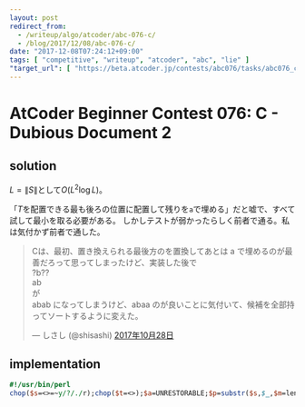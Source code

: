 ```yaml
---
layout: post
redirect_from:
  - /writeup/algo/atcoder/abc-076-c/
  - /blog/2017/12/08/abc-076-c/
date: "2017-12-08T07:24:12+09:00"
tags: [ "competitive", "writeup", "atcoder", "abc", "lie" ]
"target_url": [ "https://beta.atcoder.jp/contests/abc076/tasks/abc076_c" ]
---
```


# AtCoder Beginner Contest 076: C - Dubious Document 2

## solution

$L = \|S\|$として$O(L^2 \log L)$。

「$T$を配置できる最も後ろの位置に配置して残りを`a`で埋める」だと嘘で、すべて試して最小を取る必要がある。
しかしテストが弱かったらしく前者で通る。私は気付かず前者で通した。

<blockquote class="twitter-tweet" data-lang="ja"><p lang="ja" dir="ltr">Cは、最初、置き換えられる最後方のを置換してあとは a で埋めるのが最善だろって思ってしまったけど、実装した後で<br>?b??<br>ab<br>が<br>abab になってしまうけど、abaa のが良いことに気付いて、候補を全部持ってソートするように変えた。</p>&mdash; しさし (@shisashi) <a href="https://twitter.com/shisashi/status/924273332454690817?ref_src=twsrc%5Etfw">2017年10月28日</a></blockquote>
<script async src="https://platform.twitter.com/widgets.js" charset="utf-8"></script>

## implementation

``` perl
#!/usr/bin/perl
chop($s=<>=~y/?/./r);chop($t=<>);$a=UNRESTORABLE;$p=substr($s,$_,$m=length$t),$t=~/^$p$/?$a=substr($s,0,$_).$t.substr($s,$_+$m):0for 0..length$s;print$a=~y/./a/r
```
